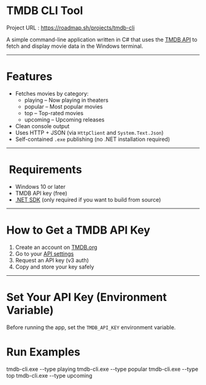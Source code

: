 # TMDB CLI Tool
Project URL : https://roadmap.sh/projects/tmdb-cli

A simple command-line application written in C# that uses the [TMDB API](https://www.themoviedb.org/) to fetch and display movie data in the Windows terminal.

---

#  Features

- Fetches movies by category:
  -  playing – Now playing in theaters
  -  popular – Most popular movies
  -  top – Top-rated movies
  -  upcoming – Upcoming releases
- Clean console output
- Uses HTTP + JSON (via `HttpClient` and `System.Text.Json`)
- Self-contained `.exe` publishing (no .NET installation required)

---

# ️ Requirements

- Windows 10 or later
- TMDB API key (free)
- [.NET SDK](https://dotnet.microsoft.com/download) (only required if you want to build from source)

---

#  How to Get a TMDB API Key

1. Create an account on [TMDB.org](https://www.themoviedb.org/)
2. Go to your [API settings](https://www.themoviedb.org/settings/api)
3. Request an API key (v3 auth)
4. Copy and store your key safely

---

#  Set Your API Key (Environment Variable)

Before running the app, set the `TMDB_API_KEY` environment variable.

# Run Examples
tmdb-cli.exe --type playing
tmdb-cli.exe --type popular
tmdb-cli.exe --type top
tmdb-cli.exe --type upcoming
